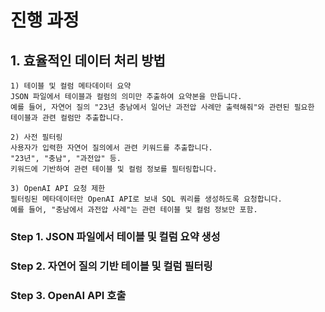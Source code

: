 # 진행 과정


## 1. 효율적인 데이터 처리 방법
    1) 테이블 및 컬럼 메타데이터 요약
    JSON 파일에서 테이블과 컬럼의 의미만 추출하여 요약본을 만듭니다.
    예를 들어, 자연어 질의 "23년 충남에서 일어난 과전압 사례만 출력해줘"와 관련된 필요한 테이블과 관련 컬럼만 추출합니다.

    2) 사전 필터링
    사용자가 입력한 자연어 질의에서 관련 키워드를 추출합니다.
    "23년", "충남", "과전압" 등.
    키워드에 기반하여 관련 테이블 및 컬럼 정보를 필터링합니다.

    3) OpenAI API 요청 제한
    필터링된 메타데이터만 OpenAI API로 보내 SQL 쿼리를 생성하도록 요청합니다.
    예를 들어, "충남에서 과전압 사례"는 관련 테이블 및 컬럼 정보만 포함.


###  Step 1. JSON 파일에서 테이블 및 컬럼 요약 생성


###  Step 2. 자연어 질의 기반 테이블 및 컬럼 필터링


###  Step 3. OpenAI API 호출



